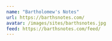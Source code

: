 ```yaml
---
name: "Bartholomew's Notes"
url: https://barthsnotes.com/
avatar: /images/sites/barthsnotes.jpg
feed: https://barthsnotes.com/feed/
---
```


